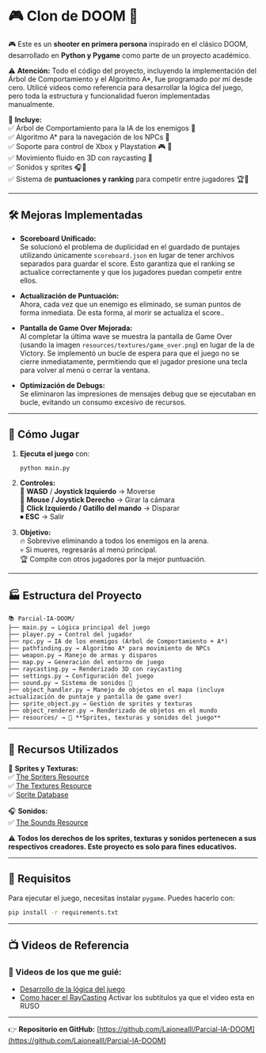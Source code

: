 # 🎮 Clon de DOOM 🎯

🎮 Este es un **shooter en primera persona** inspirado en el clásico DOOM, desarrollado en **Python y Pygame** como parte de un proyecto académico.

⚠️ **Atención:** Todo el código del proyecto, incluyendo la implementación del Árbol de Comportamiento y el Algoritmo A*, fue programado por mí desde cero. Utilicé videos como referencia para desarrollar la lógica del juego, pero toda la estructura y funcionalidad fueron implementadas manualmente.

🔹 **Incluye:**  
✅ Árbol de Comportamiento para la IA de los enemigos 🤖  
✅ Algoritmo A* para la navegación de los NPCs 🤨  
✅ Soporte para control de Xbox y Playstation 🎮 🏹  
✅ Movimiento fluido en 3D con raycasting 🏃  
✅ Sonidos y sprites 🎧🎨  
✅ Sistema de **puntuaciones y ranking** para competir entre jugadores 🏆💪  

---

## 🛠️ **Mejoras Implementadas**

- **Scoreboard Unificado:**  
  Se solucionó el problema de duplicidad en el guardado de puntajes utilizando únicamente `scoreboard.json` en lugar de tener archivos separados para guardar el score. Esto garantiza que el ranking se actualice correctamente y que los jugadores puedan competir entre ellos.

- **Actualización de Puntuación:**  
  Ahora, cada vez que un enemigo es eliminado, se suman puntos de forma inmediata. De esta forma, al morir se actualiza el score..

- **Pantalla de Game Over Mejorada:**  
  Al completar la última wave se muestra la pantalla de Game Over (usando la imagen `resources/textures/game_over.png`) en lugar de la de Victory. Se implementó un bucle de espera para que el juego no se cierre inmediatamente, permitiendo que el jugador presione una tecla para volver al menú o cerrar la ventana.

- **Optimización de Debugs:**  
  Se eliminaron las impresiones de mensajes debug que se ejecutaban en bucle, evitando un consumo excesivo de recursos.

---

## 🎯 **Cómo Jugar**
1. **Ejecuta el juego** con:
   ```sh
   python main.py
   ```
2. **Controles:**  
   🌼 **WASD** / **Joystick Izquierdo** → Moverse  
   🎯 **Mouse / Joystick Derecho** → Girar la cámara  
   🏹 **Click Izquierdo / Gatillo del mando** → Disparar  
   ⏺ **ESC** → Salir  

3. **Objetivo:**  
   🔥 Sobrevive eliminando a todos los enemigos en la arena.  
   💀 Si mueres, regresarás al menú principal.  
   🏆 Compite con otros jugadores por la mejor puntuación.  

---

## 🏭️ **Estructura del Proyecto**

```
📚 Parcial-IA-DOOM/
├── main.py → Lógica principal del juego
├── player.py → Control del jugador
├── npc.py → IA de los enemigos (Árbol de Comportamiento + A*)
├── pathfinding.py → Algoritmo A* para movimiento de NPCs
├── weapon.py → Manejo de armas y disparos
├── map.py → Generación del entorno de juego
├── raycasting.py → Renderizado 3D con raycasting
├── settings.py → Configuración del juego
├── sound.py → Sistema de sonidos 🎵
├── object_handler.py → Manejo de objetos en el mapa (incluye actualización de puntaje y pantalla de game over)
├── sprite_object.py → Gestión de sprites y texturas
├── object_renderer.py → Renderizado de objetos en el mundo
├── resources/ → 📁 **Sprites, texturas y sonidos del juego**
```

---

## 🎨 **Recursos Utilizados**

🎨 **Sprites y Texturas:**  
✅ [The Spriters Resource](https://www.spriters-resource.com/)  
✅ [The Textures Resource](https://www.textures-resource.com/)  
✅ [Sprite Database](https://spritedatabase.net/game/760)  

🎧 **Sonidos:**  
✅ [The Sounds Resource](https://www.sounds-resource.com/)  

⚠️ **Todos los derechos de los sprites, texturas y sonidos pertenecen a sus respectivos creadores. Este proyecto es solo para fines educativos.**  

---

## 🔧 **Requisitos**
Para ejecutar el juego, necesitas instalar `pygame`. Puedes hacerlo con:
```sh
pip install -r requirements.txt
```

---

## 📺 **Videos de Referencia**  
### 🎥 Videos de los que me guié:  
- [Desarrollo de la lógica del juego](https://www.youtube.com/watch?v=ECqUrT7IdqQ&t=837s)  
- [Como hacer el RayCasting](https://www.youtube.com/watch?v=SmKBsArp2dI) Activar los subtitulos ya que el video esta en RUSO

---

👉 **Repositorio en GitHub:** [https://github.com/Laionealll/Parcial-IA-DOOM](https://github.com/Laionealll/Parcial-IA-DOOM)
